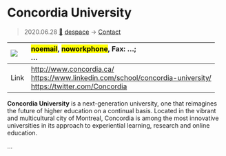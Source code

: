 # Concordia University
> 2020.06.28 [🚀](../index/index.md) [despace](index.md) → [Contact](contact.md)

|[![](f/contact//_logo1_thumb.jpg)](f/contact//_logo1.png)|<mark>noemail</mark>, <mark>noworkphone</mark>, Fax: …;<br> *…*|
|:--|:--|
|Link|<http://www.concordia.ca/><br> <https://www.linkedin.com/school/concordia-university/><br> <https://twitter.com/Concordia>|

**Concordia University** is a next-generation university, one that reimagines the future of higher education on a continual basis. Located in the vibrant and multicultural city of Montreal, Concordia is among the most innovative universities in its approach to experiential learning, research and online education.

<p style="page-break-after:always"> </p>

…

